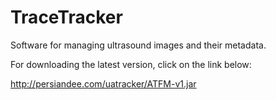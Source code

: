 TraceTracker
================

Software for managing ultrasound images and their metadata.

For downloading the latest version, click on the link below:

http://persiandee.com/uatracker/ATFM-v1.jar